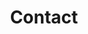 ---
layout: profiles
permalink: /Contact/
title: Contact
description: 
nav: true
nav_order: 6

profiles:
  # if you want to include more than one profile, just replicate the following block
  # and create one content file for each profile inside _pages/
  - align: right
    image: Donghao.jpg
    content: donghao_xu.md
    image_circular: false # crops the image to make it circular
    more_info: 
  - align: right
    image: Wim.jpg
    content: wim_devries.md
    image_circular: false # crops the image to make it circular
    more_info: >
  - align: right
    image: Gerard.jpg
    content: gerard_ros.md
    image_circular: false # crops the image to make it circular
    more_info: >
---